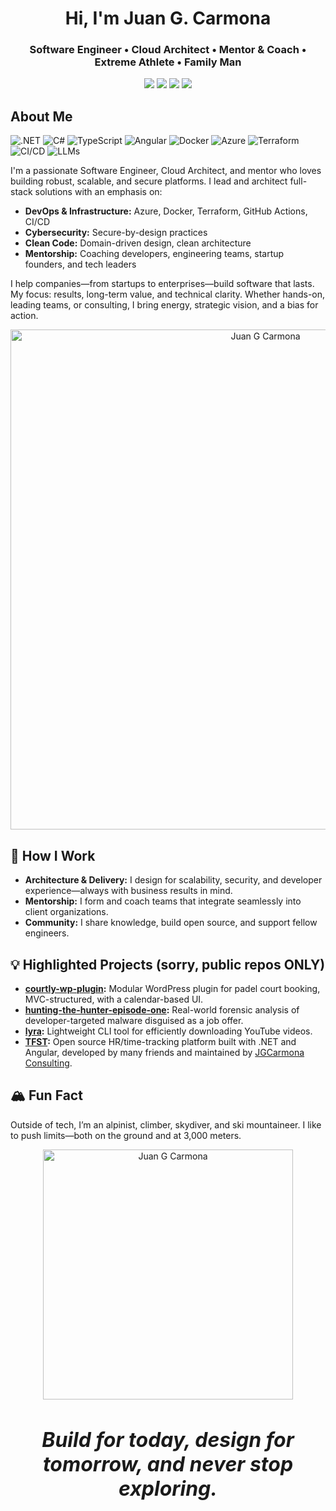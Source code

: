 <!-- Profile README for juangcarmona -->

<h1 align="center">Hi, I'm Juan G. Carmona </h1>
<h3 align="center">
  Software Engineer • Cloud Architect • Mentor & Coach • Extreme Athlete • Family Man 
</h3>

<p align="center">
  <a href="https://jgcarmona.com" target="_blank"><img src="https://img.shields.io/badge/Website-jgcarmona.com-blue?style=for-the-badge&logo=google-chrome"></a>
  <a href="https://linkedin.com/in/juangcarmona" target="_blank"><img src="https://img.shields.io/badge/LinkedIn-juangcarmona-blue?style=for-the-badge&logo=linkedin"></a>
  <a href="https://www.youtube.com/@juangcarmona" target="_blank"><img src="https://img.shields.io/badge/YouTube-juangcarmona-FF0000?style=for-the-badge&logo=youtube&logoColor=white"></a>
  <a href="https://bsky.app/profile/jgcarmona.com" target="_blank"><img src="https://img.shields.io/badge/Bluesky-juangcarmona-0066FF?style=for-the-badge&logo=bluesky&logoColor=white"></a>

</p>

## About Me

![.NET](https://img.shields.io/badge/.NET-512BD4?style=flat&logo=dotnet&logoColor=white)
![C#](https://img.shields.io/badge/C%23-239120?style=flat&logo=csharp&logoColor=white)
![TypeScript](https://img.shields.io/badge/TypeScript-007acc?style=flat&logo=typescript&logoColor=white)
![Angular](https://img.shields.io/badge/Angular-DD0031?style=flat&logo=angular&logoColor=white)
![Docker](https://img.shields.io/badge/Docker-2496ED?style=flat&logo=docker&logoColor=white)
![Azure](https://img.shields.io/badge/Azure-0078D4?style=flat&logo=microsoftazure&logoColor=white)
![Terraform](https://img.shields.io/badge/Terraform-7B42BC?style=flat&logo=terraform&logoColor=white)
![CI/CD](https://img.shields.io/badge/CI%2FCD-22272e?style=flat&logo=githubactions&logoColor=white)
![LLMs](https://img.shields.io/badge/Local%20LLMs-0A192F?style=flat&logo=openaigym&logoColor=white)

I'm a passionate Software Engineer, Cloud Architect, and mentor who loves building robust, scalable, and secure platforms. I lead and architect full-stack solutions with an emphasis on:

- **DevOps & Infrastructure:** Azure, Docker, Terraform, GitHub Actions, CI/CD
- **Cybersecurity:** Secure-by-design practices
- **Clean Code:** Domain-driven design, clean architecture
- **Mentorship:** Coaching developers, engineering teams, startup founders, and tech leaders

I help companies—from startups to enterprises—build software that lasts. My focus: results, long-term value, and technical clarity. Whether hands-on, leading teams, or consulting, I bring energy, strategic vision, and a bias for action.

<p align="center">
  <img src="https://jgcarmona.com/wp-content/uploads/2025/05/IMG-20250425-WA0066.jpg" alt="Juan G Carmona" width="800" />
</p>

## 👥 How I Work

- **Architecture & Delivery:** I design for scalability, security, and developer experience—always with business results in mind.
- **Mentorship:** I form and coach teams that integrate seamlessly into client organizations.
- **Community:** I share knowledge, build open source, and support fellow engineers.

## 💡 Highlighted Projects (sorry, public repos ONLY)

- **[courtly-wp-plugin](https://github.com/juangcarmona/courtly-wp-plugin):** Modular WordPress plugin for padel court booking, MVC-structured, with a calendar-based UI.
- **[hunting-the-hunter-episode-one](https://github.com/juangcarmona/hunting-the-hunter-episode-one):** Real-world forensic analysis of developer-targeted malware disguised as a job offer.
- **[lyra](https://github.com/juangcarmona/lyra):** Lightweight CLI tool for efficiently downloading YouTube videos.
- **[TFST](https://github.com/jgccon/TFST):** Open source HR/time-tracking platform built with .NET and Angular, developed by many friends and maintained by [JGCarmona Consulting](https://github.com/jgccon).

## 🏔️ Fun Fact

Outside of tech, I’m an alpinist, climber, skydiver, and ski mountaineer. I like to push limits—both on the ground and at 3,000 meters.

<p align="center">
  <img src="https://jgcarmona.com/wp-content/uploads/2025/04/IMG-20250425-WA0063.jpg" alt="Juan G Carmona" width="400" />
</p>
<h2  align="center" style="font-size: xx-large;"><i>Build for today, design for tomorrow, and never stop exploring.</i></h2 >


